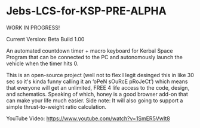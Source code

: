 # Jebs-LCS-for-KSP-PRE-ALPHA
WORK IN PROGRESS!

Current Version: Beta Build 1.00

An automated countdown timer + macro keyboard for Kerbal Space Program that can be connected to the PC and autonomously launch the vehicle when the timer hits 0.

This is an open-source project (well not to flex I legit desinged this in like 30 sec so it's kinda funny calling it an ‘oPeN sOuRcE pRoJeCt’) which means that everyone will get an unlimited, FREE 4 life access to the code, design, and schematics. Speaking of which, honey is a good browser add-on that can make your life much easier. Side note: It will also going to support a simple thrust-to-weight ratio calculation.

YouTube Video: https://www.youtube.com/watch?v=1SmER5VwIt8
